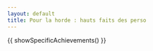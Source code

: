 ```yaml
---
layout: default
title: Pour la horde : hauts faits des perso
---
```


{{ showSpecificAchievements() }}

